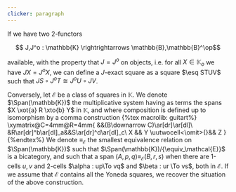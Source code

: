 ```yaml
---
clicker: paragraph
---
```


If we have two 2-functors

$$ J,J^o : \mathbb{K} \rightrightarrows \mathbb{B},\mathbb{B}^\op$$

available, with the property that $J=J^o$ on objects, i.e. for all $X\in \mathbb{K}_o$ we have $JX=J^oX$, we can define a $J$-exact square as a square $\esq STUV$ such that $JS\circ J^oT\cong J^oU\circ JV$.

Conversely, let $\mathcal{E}$ be a class of squares in $\mathbb{K}$. We denote $\Span(\mathbb{K})$ the multiplicative system having as terms the spans $X \xot{a} R \xto{b} Y$ in $\mathbb{K}$, and where composition is defined up to isomorphism by a comma construction
{%tex macrolib: guitart%}
\xymatrix@C=4mm@R=4mm{
  &&(B\downarrow C)\ar[dr]\ar[dl]\\
  &R\ar[dr]^b\ar[dl]_a&&S\ar[dr]^d\ar[dl]_c\\
  X && Y \uutwocell<\omit>{}&& Z
}
{%endtex%}
We denote $\equiv_\mathcal{E}$ the smallest equivalence relation on $\Span(\mathbb{K})$ such that $\Span(\mathbb{K})/{\equiv_\mathcal{E}}$ is a bicategory, and such that a span $(A,p,q)\equiv_\mathcal{E} (B, r,s)$ when there are 1-cells $u,v$ and 2-cells $\alpha : up\To vq$ and $\beta : ur \To vs$, both in $\mathcal{E}$. If we assume that $\mathcal{E}$ contains all the Yoneda squares, we recover the situation of the above construction.